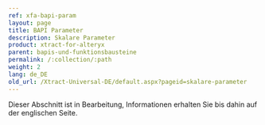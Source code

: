 ```yaml
---
ref: xfa-bapi-param
layout: page
title: BAPI Parameter
description: Skalare Parameter
product: xtract-for-alteryx
parent: bapis-und-funktionsbausteine
permalink: /:collection/:path
weight: 2
lang: de_DE
old_url: /Xtract-Universal-DE/default.aspx?pageid=skalare-parameter
---
```


Dieser Abschnitt ist in Bearbeitung, Informationen erhalten Sie bis dahin auf der englischen Seite.
